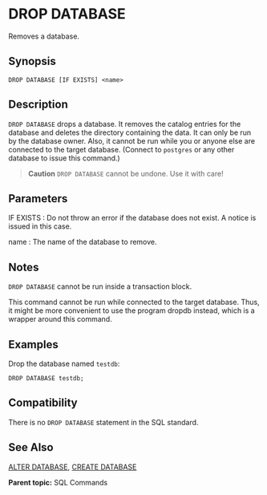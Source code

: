 # DROP DATABASE

Removes a database.

## Synopsis

``` {#sql_command_synopsis}
DROP DATABASE [IF EXISTS] <name>
```

## Description

`DROP DATABASE` drops a database. It removes the catalog entries for the database and deletes the directory containing the data. It can only be run by the database owner. Also, it cannot be run while you or anyone else are connected to the target database. (Connect to `postgres` or any other database to issue this command.)

> **Caution** `DROP DATABASE` cannot be undone. Use it with care!

## Parameters

IF EXISTS
:   Do not throw an error if the database does not exist. A notice is issued in this case.

name
:   The name of the database to remove.

## Notes

`DROP DATABASE` cannot be run inside a transaction block.

This command cannot be run while connected to the target database. Thus, it might be more convenient to use the program dropdb instead, which is a wrapper around this command.

## Examples

Drop the database named `testdb`:

```
DROP DATABASE testdb;
```

## Compatibility

There is no `DROP DATABASE` statement in the SQL standard.

## See Also

[ALTER DATABASE](ALTER_DATABASE.html), [CREATE DATABASE](CREATE_DATABASE.html)

**Parent topic:** SQL Commands

